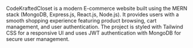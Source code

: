 CodeKraftedCloset is a modern E-commerce website built using the MERN stack (MongoDB, Express.js, React.js, Node.js).
It provides users with a smooth shopping experience featuring product browsing, cart management, and user authentication.
The project is styled with Tailwind CSS for a responsive UI and uses JWT authentication with MongoDB for secure user management.
